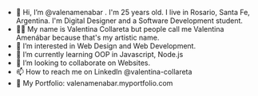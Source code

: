 - 👋 Hi, I’m @valenamenabar . I'm 25 years old. I live in Rosario, Santa Fe, Argentina. I'm Digital Designer and a Software Development student.
- 👩‍🎨 My name is Valentina Collareta but people call me Valentina Amenábar because that's my artistic name.
- 👀 I’m interested in Web Design and Web Development.
- 🌱 I’m currently learning OOP in Javascript, Node.js
- 💞️ I’m looking to collaborate on Websites.
- 📫 How to reach me on LinkedIn @valentina-collareta 
- 💎 My Portfolio: valenamenabar.myportfolio.com

<!---
valenamenabar/valenamenabar is a ✨ special ✨ repository because its `README.md` (this file) appears on your GitHub profile.
You can click the Preview link to take a look at your changes.
--->
